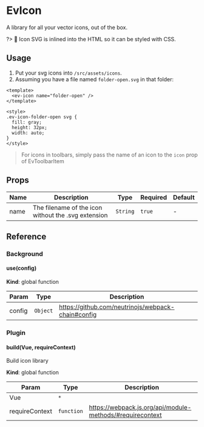 # EvIcon

A library for all your vector icons, out of the box.

?> 🎨 Icon SVG is inlined into the HTML so it can be styled with CSS.

## Usage

1) Put your svg icons into `/src/assets/icons`.
2) Assuming you have a file named `folder-open.svg` in that folder:

```vue
<template>
  <ev-icon name="folder-open" />
</template>

<style>
.ev-icon-folder-open svg {
  fill: gray;
  height: 32px;
  width: auto;
}
</style>
```

> For icons in toolbars, simply pass the name of an icon to the `icon` prop of EvToolbarItem


## Props

<!-- @vuese:EvIcon:props:start -->
|Name|Description|Type|Required|Default|
|---|---|---|---|---|
|name|The filename of the icon without the .svg extension|`String`|`true`|-|

<!-- @vuese:EvIcon:props:end -->



## Reference
### Background

<a name="use"></a>

#### use(config)
**Kind**: global function  

| Param | Type | Description |
| --- | --- | --- |
| config | <code>Object</code> | https://github.com/neutrinojs/webpack-chain#config |



### Plugin

<a name="build"></a>

#### build(Vue, requireContext)
Build icon library

**Kind**: global function  

| Param | Type | Description |
| --- | --- | --- |
| Vue | <code>\*</code> |  |
| requireContext | <code>function</code> | https://webpack.js.org/api/module-methods/#requirecontext |

